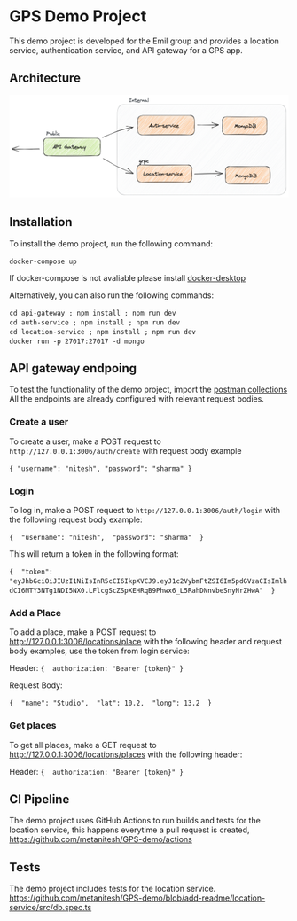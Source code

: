 # GPS Demo Project
This demo project is developed for the Emil group and provides a location service, authentication service, and API gateway for a GPS app.

## Architecture
![alt text](https://github.com/metanitesh/GPS-demo/blob/add-readme/diagram.png)


## Installation
To install the demo project, run the following command:

`docker-compose up`

If docker-compose is not avaliable please install [docker-desktop](https://www.docker.com/products/docker-desktop/)

Alternatively, you can also run the following commands:

`cd api-gateway ; npm install ; npm run dev` \
`cd auth-service ; npm install ; npm run dev` \
`cd location-service ; npm install ; npm run dev` \
`docker run -p 27017:27017 -d mongo` 



## API gateway endpoing 

To test the functionality of the demo project, import the [postman collections](https://github.com/metanitesh/GPS-demo/blob/add-readme/emil-api.json) All the endpoints are already configured with relevant request bodies.

### Create a user
To create a user, make a POST request to `http://127.0.0.1:3006/auth/create` with request body example


`{
  "username": "nitesh",
  "password": "sharma"
}`

### Login
To log in, make a POST request to `http://127.0.0.1:3006/auth/login` with the following request body example:


`{ 
  "username": "nitesh", 
  "password": "sharma" 
}`

This will return a token in the following format:

`{ 
  "token": "eyJhbGciOiJIUzI1NiIsInR5cCI6IkpXVCJ9.eyJ1c2VybmFtZSI6Im5pdGVzaCIsImlhdCI6MTY3NTg1NDI5NX0.LFlcgScZSpXEHRqB9Phwx6_L5RahDNnvbeSnyNrZHwA" 
}`

### Add a Place
To add a place, make a POST request to http://127.0.0.1:3006/locations/place with the following header and request body examples, use the token from login service:

Header:
`{ 
  authorization: "Bearer {token}"
}`

Request Body:

`{ 
  "name": "Studio", 
  "lat": 10.2, 
  "long": 13.2 
}`

### Get places
To get all places, make a GET request to http://127.0.0.1:3006/locations/places with the following header:

Header:
`{ 
  authorization: "Bearer {token}"
}`


## CI Pipeline
The demo project uses GitHub Actions to run builds and tests for the location service, this happens everytime a pull request is created, https://github.com/metanitesh/GPS-demo/actions

## Tests
The demo project includes tests for the location service.
https://github.com/metanitesh/GPS-demo/blob/add-readme/location-service/src/db.spec.ts






